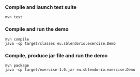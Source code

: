 ### Compile and launch test suite
    mvn test

### Compile and run the demo
    mvn compile
    java -cp target/classes eu.sblendorio.exercise.Demo

### Compile, produce jar file and run the demo
    mvn package
    java -cp target/exercise-1.0.jar eu.sblendorio.exercise.Demo
